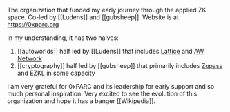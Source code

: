 The organization that funded my early journey through the applied ZK space. Co-led by [[Ludens]] and [[gubsheep]]. Website is at https://0xparc.org

In my understanding, it has two halves:

1. [[autoworlds]] half led by [[Ludens]] that includes [Lattice](https://lattice.xyz) and [AW Network](https://aw.network)
2. [[cryptography]] half led by [[gubsheep]] that primarily includes [Zupass](https://zupass.org) and [EZKL](https://ezkl.xyz) in some capacity

I am very grateful for 0xPARC and its leadership for early support and so much personal inspiration. Very excited to see the evolution of this organization and hope it has a banger [[Wikipedia]].